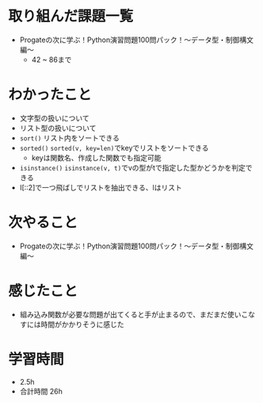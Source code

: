 # 取り組んだ課題一覧
- Progateの次に学ぶ！Python演習問題100問パック！〜データ型・制御構文編〜
  - 42 ~ 86まで
# わかったこと
- 文字型の扱いについて
- リスト型の扱いについて
- `sort()` リスト内をソートできる
- `sorted()` `sorted(v, key=len)`でkeyでリストをソートできる
  - keyは関数名、作成した関数でも指定可能
- `isinstance()` `isinstance(v, t)`でvの型がtで指定した型かどうかを判定できる
- l[::2]で一つ飛ばしでリストを抽出できる、lはリスト
# 次やること
- Progateの次に学ぶ！Python演習問題100問パック！〜データ型・制御構文編〜
# 感じたこと
- 組み込み関数が必要な問題が出てくると手が止まるので、まだまだ使いこなすには時間がかかりそうに感じた
# 学習時間
- 2.5h
- 合計時間 26h